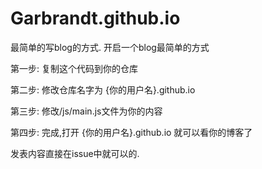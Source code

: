 # Garbrandt.github.io

最简单的写blog的方式.
开启一个blog最简单的方式

第一步:
    复制这个代码到你的仓库

第二步:
    修改仓库名字为 {你的用户名}.github.io
    
第三步:
    修改/js/main.js文件为你的内容

第四步:
    完成,打开 {你的用户名}.github.io 就可以看你的博客了
    
发表内容直接在issue中就可以的.
